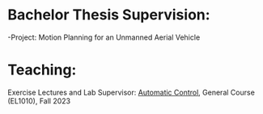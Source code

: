 

Bachelor Thesis Supervision:
======
-Project: Motion Planning for an Unmanned Aerial Vehicle

Teaching:
======
Exercise Lectures and Lab Supervisor: [Automatic Control](https://www.kth.se/student/kurser/kurs/EL1010?l=en), General Course (EL1010), Fall 2023

